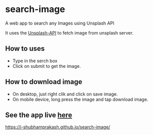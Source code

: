 # search-image

A web app to search any Images using Unsplash API

It uses the [Unsplash-API](https://unsplash.com/developers) to fetch image from unsplash server.

## How to uses

* Type in the serch box
* Click on submit to get the image.

## How to download image

* On desktop, just right clik and click on save image.
* On mobile device, long press the image and tap download image.

## See the app live [here](https://i-shubhamprakash.github.io/search-image/)

https://i-shubhamprakash.github.io/search-image/
